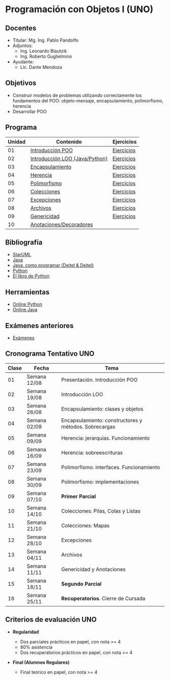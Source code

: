 # Programación con Objetos I (UNO)

## Docentes

* Titular: Mg. Ing. Pablo Pandolfo
* Adjuntos:
  * Ing. Leonardo Blautzik
  * Ing. Roberto Guglielmino
* Ayudante:
  * Lic. Dante Mendoza

## Objetivos

* Construir modelos de problemas utilizando correctamente los fundamentos del POO: objeto-mensaje, encapsulamiento, polimorfismo, herencia
* Desarrollar POO

## Programa

| Unidad | Contenido | Ejercicios |
| -- | -- | -- |
| 01 | [Introducción POO](doc/01-intro-poo-contenido.md)                      | [Ejercicios](doc/01-intro-poo-ejercicios.md) |
| 02 | [Introducción LOO (Java/Python)](doc/02-intro-loo-contenido.md)        | [Ejercicios](doc/02-intro-loo-ejercicios.md) |
| 03 | [Encapsulamiento](doc/03-encapsulamiento-contenido.md)                 | [Ejercicios](doc/03-encapsulamiento-ejercicios.md) |
| 04 | [Herencia](doc/04-herencia-contenido.md)                               | [Ejercicios](doc/04-herencia-ejercicios.md) |
| 05 | [Polimorfismo](doc/05-polimorfismo-contenido.md)                       | [Ejercicios](doc/05-polimorfismo-ejercicios.md) |
| 06 | [Colecciones](doc/06-colecciones-contenido.md)                         | [Ejercicios](doc/06-colecciones-ejercicios.md) |
| 07 | [Excepciones](doc/07-excepciones-contenido.md)                         | [Ejercicios](doc/07-excepciones-ejercicios.md) |
| 08 | [Archivos](doc/08-archivos-contenido.md)                               | [Ejercicios](doc/08-archivos-ejercicios.md) |
| 09 | [Genericidad](doc/09-genericidad-contenido.md)                         | [Ejercicios](doc/09-genericidad-ejercicios.md) |
| 10 | [Anotaciones/Decoradores](doc/10-anotaciones-decoradores-contenido.md) | |

## Bibliografía

* [StarUML](https://staruml.io)
* [Java](https://www.java.com/es/)
* [Java, como programar (Deitel & Deitel)](biblio/)
* [Python](https://www.python.org/)
* [El libro de Python](https://ellibrodepython.com/)

## Herramientas

* [Online Python](https://www.online-python.com/)
* [Online Java](https://www.jdoodle.com/online-java-compiler)

## Exámenes anteriores

* [Exámenes](exa/)

## Cronograma Tentativo UNO

| **Clase** | **Fecha** | **Tema** |
| -- | -- | -- |
| 01 | Semana 12/08 | Presentación. Introducción POO |
| 02 | Semana 19/08 | Introducción LOO |
| 03 | Semana 26/08 | Encapsulamiento: clases y objetos |
| 04 | Semana 02/09 | Encapsulamiento: constructores y métodos. Sobrecargas |
| 05 | Semana 09/09 | Herencia: jerarquías. Funcionamiento |
| 06 | Semana 16/09 | Herencia: sobreescrituras |
| 07 | Semana 23/09 | Polimorfismo: interfaces. Funcionamiento |
| 08 | Semana 30/09 | Polimorfismo: implementaciones |
| 09 | Semana 07/10 | **Primer Parcial** |
| 10 | Semana 14/10 | Colecciones: Pilas, Colas y Listas |
| 11 | Semana 21/10 | Colecciones: Mapas |
| 12 | Semana 28/10 | Excepciones |
| 13 | Semana 04/11 | Archivos |
| 14 | Semana 11/11 | Genericidad y Anotaciones |
| 15 | Semana 18/11 | **Segundo Parcial**|
| 16 | Semana 25/11 | **Recuperatorios**. Cierre de Cursada |

## Criterios de evaluación UNO

* **Regularidad**
  * Dos parciales prácticos en papel, con nota >= 4
  * 80% asistencia
  * Dos recuperatorios prácticos en papel, con nota >= 4

* **Final (Alumnos Regulares)**
  * Final teórico en papel, con nota >= 4
